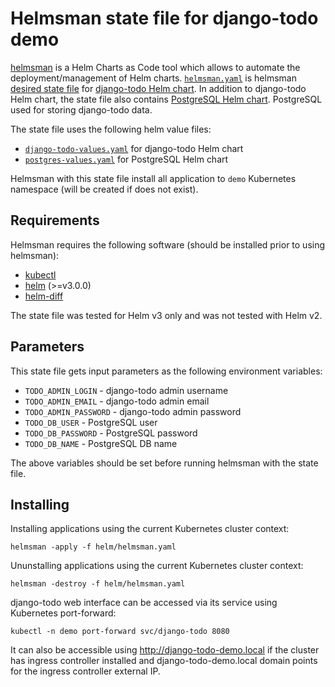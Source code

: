 # Helmsman state file for django-todo demo

[helmsman](https://github.com/Praqma/helmsman) is a Helm Charts as Code tool which allows to automate the
deployment/management of Helm charts. [`helmsman.yaml`](helmsman.yaml) is helmsman 
[desired state file](https://github.com/Praqma/helmsman/blob/master/docs/desired_state_specification.md) for 
[django-todo Helm chart](helm/charts/django-todo/README.md). In addition to django-todo Helm chart, the state file also 
contains [PostgreSQL Helm chart](https://github.com/helm/charts/tree/master/stable/postgresql). PostgreSQL used for
storing django-todo data.

The state file uses the following helm value files:

- [`django-todo-values.yaml`](django-todo-values.yaml) for django-todo Helm chart
- [`postgres-values.yaml`](postgres-values.yaml) for PostgreSQL Helm chart

Helmsman with this state file install all application to `demo` Kubernetes namespace (will be created if does not exist).

## Requirements

Helmsman requires the following software (should be installed prior to using helmsman):

- [kubectl](https://github.com/kubernetes/kubectl)
- [helm](https://github.com/helm/helm) (>=v3.0.0)
- [helm-diff](https://github.com/databus23/helm-diff)

The state file was tested for Helm v3 only and was not tested with Helm v2. 

## Parameters

This state file gets input parameters as the following environment variables:

- `TODO_ADMIN_LOGIN` - django-todo admin username
- `TODO_ADMIN_EMAIL` - django-todo admin email
- `TODO_ADMIN_PASSWORD` - django-todo admin password
- `TODO_DB_USER` - PostgreSQL user
- `TODO_DB_PASSWORD` - PostgreSQL password
- `TODO_DB_NAME` - PostgreSQL DB name

The above variables should be set before running helmsman with the state file.

## Installing 

Installing applications using the current Kubernetes cluster context: 
```
helmsman -apply -f helm/helmsman.yaml
```

Ununstalling applications using the current Kubernetes cluster context: 
```
helmsman -destroy -f helm/helmsman.yaml
```

django-todo web interface can be accessed via its service using Kubernetes port-forward:
```
kubectl -n demo port-forward svc/django-todo 8080
```

It can also be accessible using http://django-todo-demo.local if the cluster has ingress controller installed and
django-todo-demo.local domain points for the ingress controller external IP.
 